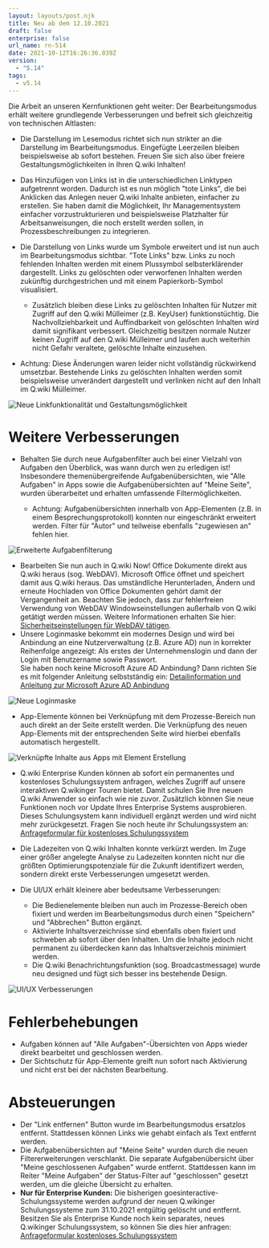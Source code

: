 ```yaml
---
layout: layouts/post.njk
title: Neu ab dem 12.10.2021
draft: false
enterprise: false
url_name: rn-514
date: 2021-10-12T16:26:36.039Z
version:
  - "5.14"
tags:
  - v5.14
---
```

Die Arbeit an unseren Kernfunktionen geht weiter: Der Bearbeitungsmodus erhält weitere grundlegende Verbesserungen und befreit sich gleichzeitig von technischen Altlasten:

* Die Darstellung im Lesemodus richtet sich nun strikter an die Darstellung im Bearbeitungsmodus. Eingefügte Leerzeilen bleiben beispielsweise ab sofort bestehen. Freuen Sie sich also über freiere Gestaltungsmöglichkeiten in Ihren Q.wiki Inhalten! 
* Das Hinzufügen von Links ist in die unterschiedlichen Linktypen aufgetrennt worden. Dadurch ist es nun möglich "tote Links", die bei Anklicken das Anlegen neuer Q.wiki Inhalte anbieten, einfacher zu erstellen. Sie haben damit die Möglichkeit, Ihr Managementsystem einfacher vorzustrukturieren und beispielsweise Platzhalter für Arbeitsanweisungen, die noch erstellt werden sollen, in Prozessbeschreibungen zu integrieren.
* Die Darstellung von Links wurde um Symbole erweitert und ist nun auch im Bearbeitungsmodus sichtbar. "Tote Links" bzw. Links zu noch fehlenden Inhalten werden mit einem Plussymbol selbsterklärender dargestellt. Links zu gelöschten oder verworfenen Inhalten werden zukünftig durchgestrichen und mit einem Papierkorb-Symbol visualisiert.

  * Zusätzlich bleiben diese Links zu gelöschten Inhalten für Nutzer mit Zugriff auf den Q.wiki Mülleimer (z.B. KeyUser) funktionstüchtig. Die Nachvollziehbarkeit und Auffindbarkeit von gelöschten Inhalten wird damit signifikant verbessert. Gleichzeitig besitzen normale Nutzer keinen Zugriff auf den Q.wiki Mülleimer und laufen auch weiterhin nicht Gefahr veraltete, gelöschte Inhalte einzusehen.
* Achtung: Diese Änderungen waren leider nicht vollständig rückwirkend umsetzbar. Bestehende Links zu gelöschten Inhalten werden somit beispielsweise unverändert dargestellt und verlinken nicht auf den Inhalt im Q.wiki Mülleimer.

![](/images/gif-bearbeitungsmodus.gif "Neue Linkfunktionalität und Gestaltungsmöglichkeit")

# Weitere Verbesserungen

* Behalten Sie durch neue Aufgabenfilter auch bei einer Vielzahl von Aufgaben den Überblick, was wann durch wen zu erledigen ist! Insbesondere themenübergreifende Aufgabenübersichten, wie "Alle Aufgaben" in Apps sowie die Aufgabenübersichten auf "Meine Seite", wurden überarbeitet und erhalten umfassende Filtermöglichkeiten.

  * Achtung: Aufgabenübersichten innerhalb von App-Elementen (z.B. in einem Besprechungsprotokoll) konnten nur eingeschränkt erweitert werden. Filter für "Autor" und teilweise ebenfalls "zugewiesen an" fehlen hier.

![](/images/aufgabenfilter.png "Erweiterte Aufgabenfilterung")

* Bearbeiten Sie nun auch in Q.wiki Now! Office Dokumente direkt aus Q.wiki heraus (sog. WebDAV). Microsoft Office öffnet und speichert damit aus Q.wiki heraus. Das umständliche Herunterladen, Ändern und erneute Hochladen von Office Dokumenten gehört damit der Vergangenheit an. Beachten Sie jedoch, dass zur fehlerfreien Verwendung von WebDAV Windowseinstellungen außerhalb von Q.wiki getätigt werden müssen. Weitere Informationen erhalten Sie hier: [Sicherheitseinstellungen für WebDAV tätigen](https://releases.modell-aachen.de/faq/webdav.html).
* Unsere Loginmaske bekommt ein modernes Design und wird bei Anbindung an eine Nutzerverwaltung (z.B. Azure AD) nun in korrekter Reihenfolge angezeigt: Als erstes der Unternehmenslogin und dann der Login mit Benutzername sowie Passwort. \
  Sie haben noch keine Microsoft Azure AD Anbindung? Dann richten Sie es mit folgender Anleitung selbstständig ein: [Detailinformation und Anleitung zur Microsoft Azure AD Anbindung](https://releases.modell-aachen.de/faq/microsoft-azure-ad.html)

![](/images/login.png "Neue Loginmaske")

* App-Elemente können bei Verknüpfung mit dem Prozesse-Bereich nun auch direkt an der Seite erstellt werden. Die Verknüpfung des neuen App-Elements mit der entsprechenden Seite wird hierbei ebenfalls automatisch hergestellt.

![](/images/element-direkt-am-prozess.png "Verknüpfte Inhalte aus Apps mit Element Erstellung")

* Q.wiki Enterprise Kunden können ab sofort ein permanentes und kostenloses Schulungssystem anfragen, welches Zugriff auf unsere interaktiven Q.wikinger Touren bietet. Damit schulen Sie Ihre neuen Q.wiki Anwender so einfach wie nie zuvor. Zusätzlich können Sie neue Funktionen noch vor Update Ihres Enterprise Systems ausprobieren. Dieses Schulungsystem kann individuell ergänzt werden und wird nicht mehr zurückgesetzt. Fragen Sie noch heute ihr Schulungssystem an: [Anfrageformular für kostenloses Schulungssystem](https://www.modell-aachen.de/de/anfrage_schulungssystem)
* Die Ladezeiten von Q.wiki Inhalten konnte verkürzt werden. Im Zuge einer größer angelegte Analyse zu Ladezeiten konnten nicht nur die größten Optimierungspotenziale für die Zukunft identifizert werden, sondern direkt erste Verbesserungen umgesetzt werden.
* Die UI/UX erhält kleinere aber bedeutsame Verbesserungen:

  * Die Bedienelemente bleiben nun auch im Prozesse-Bereich oben fixiert und werden im Bearbeitungsmodus durch einen "Speichern" und "Abbrechen" Button ergänzt.
  * Aktivierte Inhaltsverzeichnisse sind ebenfalls oben fixiert und schweben ab sofort über den Inhalten. Um die Inhalte jedoch nicht permanent zu überdecken kann das Inhaltsverzeichnis minimiert werden.
  * Die Q.wiki Benachrichtungsfunktion (sog. Broadcastmessage) wurde neu designed und fügt sich besser ins bestehende Design.

![](/images/uiux.gif "UI/UX Verbesserungen")

# Fehlerbehebungen

* Aufgaben können auf "Alle Aufgaben"-Übersichten von Apps wieder direkt bearbeitet und geschlossen werden.
* Der Sichtschutz für App-Elemente greift nun sofort nach Aktivierung und nicht erst bei der nächsten Bearbeitung.

# Absteuerungen

* Der "Link entfernen" Button wurde im Bearbeitungsmodus ersatzlos entfernt. Stattdessen können Links wie gehabt einfach als Text entfernt werden.
* Die Aufgabenübersichten auf "Meine Seite" wurden durch die neuen Filtererweiterungen verschlankt. Die separate Aufgabenübersicht über "Meine geschlossenen Aufgaben" wurde entfernt. Stattdessen kann im Reiter "Meine Aufgaben" der Status-Filter auf "geschlossen" gesetzt werden, um die gleiche Übersicht zu erhalten.
* **Nur für Enterprise Kunden:** Die bisherigen goesinteractive-Schulungssysteme werden aufgrund der neuen Q.wikinger Schulungssysteme zum 31.10.2021 entgültig gelöscht und entfernt. Besitzen Sie als Enterprise Kunde noch kein separates, neues Q.wikinger Schulungssystem, so können Sie dies hier anfragen: [Anfrageformular kostenloses Schulungssystem](https://www.modell-aachen.de/de/anfrage_schulungssystem)